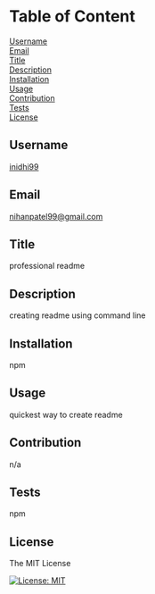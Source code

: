 
# Table of Content 
[Username](#username) <br>
[Email](#email)  <br>
[Title](#title) <br>
[Description](#description) <br>
[Installation](#installation) <br>
[Usage](#usage) <br>
[Contribution](#contribution) <br>
[Tests](#tests)  <br>
[License](#license)


## Username
<a href="https://github.com/inidhi99"> inidhi99 </a> 

## Email
<a href="mailto:nihanpatel99@gmail.com?subject=SweetWords"> nihanpatel99@gmail.com </a> 

## Title
professional readme 

## Description
creating readme using command line 

## Installation
npm

## Usage
quickest way to create readme 

## Contribution 
n/a

## Tests
npm

## License
The MIT License

[![License: MIT](https://img.shields.io/badge/License-MIT-yellow.svg)](https://opensource.org/licenses/MIT)
